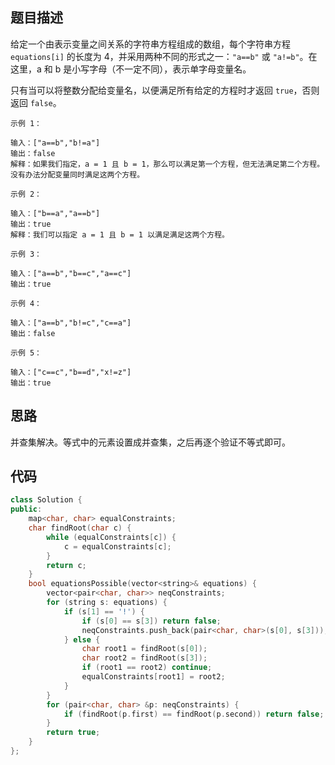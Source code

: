## 题目描述

给定一个由表示变量之间关系的字符串方程组成的数组，每个字符串方程 `equations[i]` 的长度为 4，并采用两种不同的形式之一：`"a==b"` 或 `"a!=b"`。在这里，a 和 b 是小写字母（不一定不同），表示单字母变量名。

只有当可以将整数分配给变量名，以便满足所有给定的方程时才返回 `true`，否则返回 `false`。 


```
示例 1：

输入：["a==b","b!=a"]
输出：false
解释：如果我们指定，a = 1 且 b = 1，那么可以满足第一个方程，但无法满足第二个方程。没有办法分配变量同时满足这两个方程。

示例 2：

输入：["b==a","a==b"]
输出：true
解释：我们可以指定 a = 1 且 b = 1 以满足满足这两个方程。

示例 3：

输入：["a==b","b==c","a==c"]
输出：true

示例 4：

输入：["a==b","b!=c","c==a"]
输出：false

示例 5：

输入：["c==c","b==d","x!=z"]
输出：true
```

## 思路

并查集解决。等式中的元素设置成并查集，之后再逐个验证不等式即可。

## 代码

```cpp
class Solution {
public:
    map<char, char> equalConstraints;
    char findRoot(char c) {
        while (equalConstraints[c]) {
            c = equalConstraints[c];
        }
        return c;
    }
    bool equationsPossible(vector<string>& equations) {
        vector<pair<char, char>> neqConstraints;
        for (string s: equations) {
            if (s[1] == '!') {
                if (s[0] == s[3]) return false;
                neqConstraints.push_back(pair<char, char>(s[0], s[3]));
            } else {
                char root1 = findRoot(s[0]);
                char root2 = findRoot(s[3]);
                if (root1 == root2) continue;
                equalConstraints[root1] = root2;
            }
        }
        for (pair<char, char> &p: neqConstraints) {
            if (findRoot(p.first) == findRoot(p.second)) return false;
        }
        return true;
    }
};
```